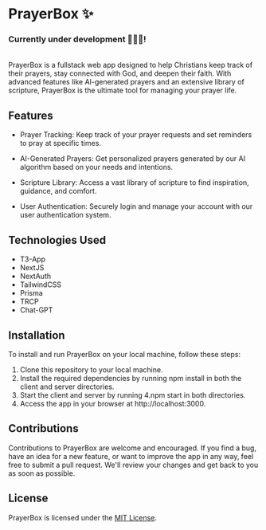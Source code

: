# PrayerBox ✨
### Currently under development 👨🏻‍💻!
<br>
PrayerBox is a fullstack web app designed to help Christians keep track of their prayers, stay connected with God, and deepen their faith. With advanced features like AI-generated prayers and an extensive library of scripture, PrayerBox is the ultimate tool for managing your prayer life.

## Features
* Prayer Tracking: Keep track of your prayer requests and set reminders to pray at specific times.

* AI-Generated Prayers: Get personalized prayers generated by our AI algorithm based on your needs and intentions.

* Scripture Library: Access a vast library of scripture to find inspiration, guidance, and comfort.

* User Authentication: Securely login and manage your account with our user authentication system.

## Technologies Used
* T3-App
* NextJS
* NextAuth
* TailwindCSS
* Prisma
* TRCP
* Chat-GPT

## Installation
To install and run PrayerBox on your local machine, follow these steps:

1. Clone this repository to your local machine.
2. Install the required dependencies by running npm install in both the client and server directories.
3. Start the client and server by running 4.npm start in both directories.
4. Access the app in your browser at http://localhost:3000.

## Contributions
Contributions to PrayerBox are welcome and encouraged. If you find a bug, have an idea for a new feature, or want to improve the app in any way, feel free to submit a pull request. We'll review your changes and get back to you as soon as possible.

## License
PrayerBox is licensed under the [MIT License](LICENSE).